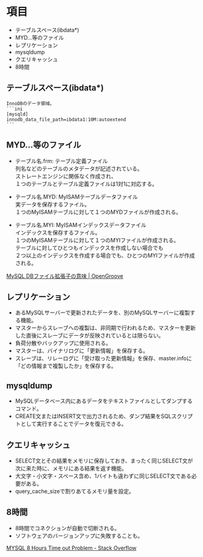 # 項目
  * テーブルスペース(ibdata*)  
  * MYD...等のファイル
  * レプリケーション
  * mysqldump
  * クエリキャッシュ
  * 8時間  

## テーブルスペース(ibdata*)  
    InnoDBのデータ領域。
    ```ini
    [mysqld]
    innodb_data_file_path=ibdata1:10M:autoextend
    ```

## MYD...等のファイル
  * テーブル名.frm: テーブル定義ファイル  
    列名などのテーブルのメタデータが記述されている。  
    ストレートエンジンに関係なく作成され、  
    １つのテーブルとテーブル定義ファイルは1対1に対応する。  

  * テーブル名.MYD: MyISAMテーブルデータファイル  
      実データを保存するファイル。  
      １つのMyISAMテーブルに対して１つのMYDファイルが作成される。  

  *  テーブル名.MYI: MyISAMインデックスデータファイル  
     インデックスを保存するファイル。  
     １つのMyISAMテーブルに対して１つのMYIファイルが作成される。  
     テーブルに対してひとつもインデックスを作成しない場合でも  
     ２つ以上のインデックスを作成する場合でも、ひとつのMYIファイルが作成される。  

[MySQL DBファイル拡張子の意味 | OpenGroove](https://open-groove.net/mysql/mysql-file-extension/)

## レプリケーション
  * あるMySQLサーバーで更新されたデータを、別のMySQLサーバーに複製する機能。
  * マスターからスレーブへの複製は、非同期で行われるため、マスターを更新した直後にスレーブにデータが反映されているとは限らない。
  * 負荷分散やバックアップに使用される。
  * マスターは、バイナリログに「更新情報」を保存する。
  * スレーブは、リレーログに「受け取った更新情報」を保存、master.infoに「どの情報まで複製したか」を保存する。

## mysqldump
  * MySQLデータベース内にあるデータをテキストファイルとしてダンプするコマンド。
  * CREATE文またはINSERT文で出力されるため、ダンプ結果をSQLスクリプトとして実行することでデータを復元できる。

## クエリキャッシュ
  * SELECT文とその結果をメモリに保存しておき、まったく同じSELECT文が次に来た時に、メモリにある結果を返す機能。
  * 大文字・小文字・スペース含め、1バイトも違わずに同じSELECT文である必要がある。
  * query_cache_sizeで割りあてるメモリ量を設定。

## 8時間  
  * 8時間でコネクションが自動で切断される。  
  * ソフトウェアのバージョンアップに失敗することも。

[MYSQL 8 Hours Time out Problem - Stack Overflow](https://stackoverflow.com/questions/824320/mysql-8-hours-time-out-problem)
